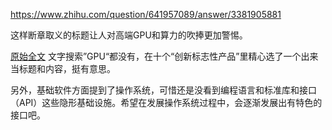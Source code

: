 https://www.zhihu.com/question/641957089/answer/3381905881

这样断章取义的标题让人对高端GPU和算力的吹捧更加警惕。

[原始全文](https://www.gov.cn/zhengce/zhengceku/202401/content_6929021.htm) 文字搜索”GPU“都没有，在十个“创新标志性产品”里精心选了一个出来当标题和内容，挺有意思。

另外，基础软件方面提到了操作系统，可惜还是没看到编程语言和标准库和接口（API）这些隐形基础设施。希望在发展操作系统过程中，会逐渐发展出有特色的接口吧。